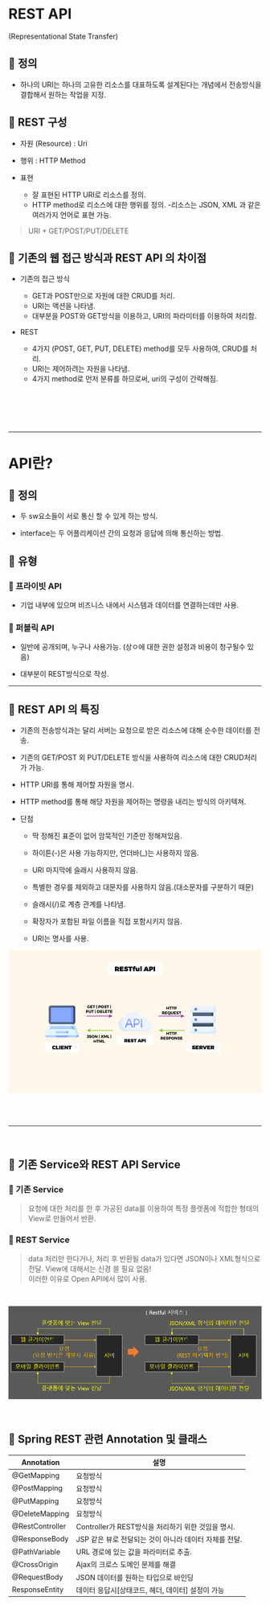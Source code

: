 # REST API

(Representational State Transfer)

## 🌈 정의

* 하나의 URI는 하나의 고유한 리소스를 대표하도록 설계된다는 개념에서 전송방식을 결합해서 원하는 작업을 지정.


## 🌈 REST  구성


* 자원 (Resource) : Uri

* 행위 : HTTP Method

* 표현 
    - 잘 표현된 HTTP URI로 리소스를 정의.
    - HTTP method로 리소스에 대한 행위를 정의.
    -리소스는 JSON, XML 과 같은 여러가지 언어로 표현 가능.

> URI + GET/POST/PUT/DELETE

## 🌈 기존의 웹 접근 방식과 REST API 의 차이점

*  기존의 접근 방식
    - GET과 POST만으로 자원에 대한 CRUD를 처리.
    - URI는 액션을 나타냄.
    - 대부분을 POST와 GET방식을 이용하고, URI의 파라미터를 이용하여 처리함.

* REST 
    - 4가지 (POST, GET, PUT, DELETE) method를 모두 사용하여, CRUD를 처리.
    - URI는 제어하려는 자원을 나타냄.
    - 4가지 method로 먼저 분류를 하므로써, uri의 구성이 간략해짐.

<br>
<br>
<br>
<br>

<hr>

# API란?

## 🌈 정의

* 두 sw요소들이 서로 통신 할 수 있게 하는 방식.

* interface는 두 어플리케이션 간의 요청과 응답에 의해 통신하는 방법.

## 🌈 유형

### 🐳 프라이빗 API

* 기업 내부에 있으며 비즈니스 내에서 시스템과 데이터를 연결하는데만 사용.

### 🐳 퍼블릭 API

* 일반에 공개되며, 누구나 사용가능.
(상ㅇ에 대한 권한 설정과 비용이 청구될수 있음)

* 대부분이 REST방식으로 작성.

<hr>


## 🌈 REST API 의 특징

* 기존의 전송방식과는 달리 서버는 요청으로 받은 리소스에 대해 순수한 데이터를 전송.

* 기존의 GET/POST 외 PUT/DELETE 방식을 사용하여 리소스에 대한 CRUD처리가 가능.

* HTTP URI를 통해 제어할 자원을 명시.

* HTTP method를 통해 해당 자원을 제어하는 명령을 내리는 방식의 아키텍쳐.

* 단점
    - 딱 정해진 표준이 없어 암묵적인 기준만 정해져있음.

    - 하이튼(-)은 사용 가능하지만, 언더바(_)는 사용하지 않음.
    - URI 마지막에 슬래시 사용하지 않음.
    - 특별한 경우를 제외하고 대문자를 사용하지 않음.(대소문자를 구분하기 때문)
    - 슬래시(/)로 계층 관계를 나타냄.
    - 확장자가 포함된 파일 이름을 직접 포함시키지 않음.
    - URI는 명사를 사용.

![REST_API](/Image/rest_api/rest1.png)

<br>
<br>
<hr>
<br>


## 🌈 기존 Service와 REST API Service

### 🐳 기존 Service
> 요청에 대한 처리를 한 후 가공된  data를 이용하여 특정 플랫폼에 적합한 형태의 View로 만들어서 반환.

### 🐳 REST Service
> data 처리만 한다거나, 처리 후 반환될 data가 있다면 JSON이나 XML형식으로 전달. View에 대해서는 신경 쓸 필요 없음! <br>
> 이러한 이유로 Open API에서 많이 사용.

<br>

![REST_API](/Image/rest_api/rest0.png)


<br>

## 🌈 Spring REST 관련 Annotation 및 클래스

| Annotation | 설명 |
|-|-|
| @GetMapping |     요청방식    |
| @PostMapping |   요청방식     |
| @PutMapping |      요청방식   |
| @DeleteMapping | 요청방식     |
| @RestController | Controller가 REST방식을 처리하기 위한 것임을 명시.|
| @ResponseBody | JSP 같은 뷰로 전달되는 것이 아니라 데이터 자체를 전달. |
| @PathVariable | URL 경로에 있는 값을 파라미터로 추출. |
| @CrossOrigin | Ajax의 크로스 도메인 문제를 해결 |
| @RequestBody | JSON 데이터를 원하는 타입으로 바인딩 |
| ResponseEntity | 데이터 응답시[상태코드, 헤더, 데이터] 설정이 가능|










